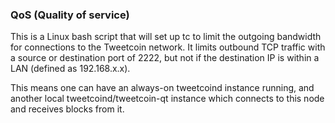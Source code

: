 ### QoS (Quality of service) ###

This is a Linux bash script that will set up tc to limit the outgoing bandwidth for connections to the Tweetcoin network. It limits outbound TCP traffic with a source or destination port of 2222, but not if the destination IP is within a LAN (defined as 192.168.x.x).

This means one can have an always-on tweetcoind instance running, and another local tweetcoind/tweetcoin-qt instance which connects to this node and receives blocks from it.
